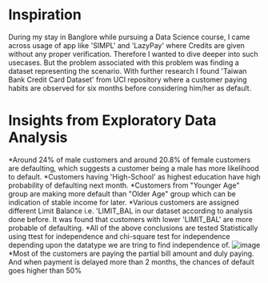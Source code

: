 # Inspiration
During my stay in Banglore while pursuing a Data Science course, I came across usage of app like 'SIMPL' and 'LazyPay' where Credits are given without any proper verification. Therefore I wanted to dive deeper into such usecases. But the problem associated with this problem was finding a dataset representing the scenario. With further research I found 'Taiwan Bank Credit Card Dataset' from UCI repository where a customer paying habits are observed for six months before considering him/her as default.
# Insights from Exploratory Data Analysis
  
  *Around 24% of male customers and around 20.8% of female customers are defaulting, which suggests a customer being a male has more likelihood to default.
  *Customers having 'High-School' as highest education have high probability of defaulting next month.
  *Customers from "Younger Age" group are making more default than "Older Age" group which can be indication of stable income for later.
  *Various customers are assigned different Limit Balance i.e. 'LIMIT_BAL in our dataset according to analysis done before. It was found that customers with lower      'LIMIT_BAL' are more probable of defaulting.
  *All of the above conclusions are tested Statistically using ttest for independence and chi-square test for independence depending upon the datatype we are tring to find independence of.
  ![image](https://user-images.githubusercontent.com/102746816/161371196-ab84277f-3d33-49f8-9140-f814040c6c38.png)
  *Most of the customers are paying the partial bill amount and duly paying. And when payment is delayed more than 2 months, the chances of default goes higher than 50%
  
